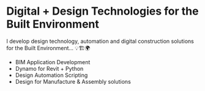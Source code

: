 # Digital + Design Technologies for the Built Environment

I develop design technology, automation and digital construction solutions for the Built Environment... :bulb::building_construction::earth_africa:

- BIM Application Development
- Dynamo for Revit + Python
- Design Automation Scripting
- Design for Manufacture & Assembly solutions

<!--- :sunglasses: Currently open to hire... --->
